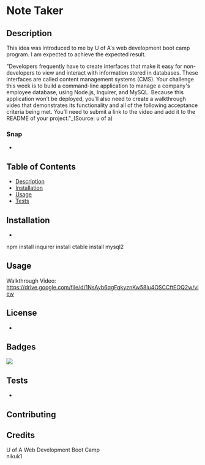 # Note Taker

## Description 
This idea was introduced to me by U of A's web development boot camp program.
I am expected to achieve the expected result.

"Developers frequently have to create interfaces that make it easy for non-developers to view and interact with information stored in databases. These interfaces are called content management systems (CMS). Your challenge this week is to build a command-line application to manage a company's employee database, using Node.js, Inquirer, and MySQL.  Because this application won’t be deployed, you’ll also need to create a walkthrough video that demonstrates its functionality and all of the following acceptance criteria being met. You’ll need to submit a link to the video and add it to the README of your project."_(Source: u of a)

### Snap
-

## Table of Contents 
* [Description](#description)
* [Installation](#installation)
* [Usage](#usage)
* [Tests](#tests)

## Installation
-
npm install inquirer
install ctable
install mysql2

## Usage 
Walkthrough Video: https://drive.google.com/file/d/1NsAyb6qgFqkyznKw58lu4OSCCftEOQ2w/view

## License
-

## Badges
![](https://img.shields.io/badge/license-nikuk1-orange?style=for-the-badge&logo=appveyor)

## Tests
-

## Contributing

## Credits
U of A Web Development Boot Camp</br>
nikuk1

